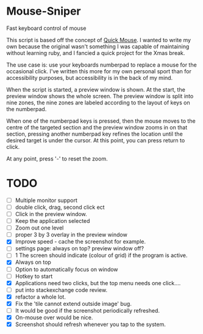 # Mouse-Sniper
Fast keyboard control of mouse


This script is based off the concept of [Quick Mouse](https://github.com/trishume/QuickMouse). I wanted to write my own because the original wasn't something I was capable of maintaining without learning ruby, and I fancied a quick project for the Xmas break. 

The use case is: use your keyboards numberpad to replace a mouse for the occasional click. I've written this more for my own personal sport than for accessibility purposes, but accessibility is in the back of my mind. 

When the script is started, a preview window is shown. At the start, the preview window shows the whole screen. The preview window is split into nine zones, the nine zones are labeled according to the layout of keys on the numberpad. 

When one of the numberpad keys is pressed, then the mouse moves to the centre of the targeted section and the preview window zooms in on that section, pressing another numberpad key refines the location until the desired target is under the cursor. At this point, you can press return to click. 

At any point, press '-' to reset the zoom.    


# TODO 
 - [ ]  Multiple monitor support
 - [ ]  double click, drag, second click ect 
 - [ ]  Click in the preview window. 
 - [ ]  Keep the application selected
 - [ ]  Zoom out one level  
 - [ ]  proper 3 by 3 overlay in the preview window
 - [x]  Improve speed - cache the screenshot for example. 
 - [ ]  settings page: always on top? preview window off? 
 - [ ]  1 The screen should indicate (colour of grid) if the program is active. 
 - [x]  Always on top
 - [ ]  Option to automatically focus on window
 - [ ]  Hotkey to start
 - [x]  Applications need two clicks, but the top menu needs one click.... 
 - [ ]  put into stackexchange code review. 
 - [x]  refactor a whole lot.        
 - [x]  Fix the 'tile cannot extend outside image' bug.  
 - [ ]  It would be good if the screenshot periodically refreshed. 
 - [x]  On-mouse over would be nice. 
 - [x]  Screenshot should refresh whenever you tap to the system. 
